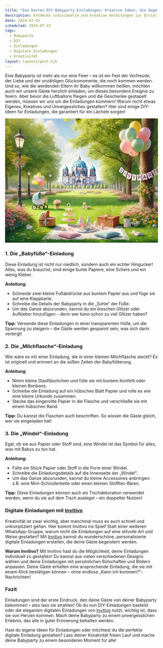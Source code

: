```yaml
---
title: "Die besten DIY-Babyparty-Einladungen: Kreative Ideen, die begeistern!"
description: Entdecke individuelle und kreative Anleitungen zur Erstellung von DIY-Babyparty-Einladungen, inklusive Tipps für digitale Einladungen mit Invitivo.
date: 2024-07-15
scheduled: 2024-07-15
tags:
  - Babyparty
  - DIY
  - Einladungen
  - Digitale Einladungen
  - Kreativität
layout: layouts/post.njk
---
```


Eine Babyparty ist mehr als nur eine Feier – es ist ein Fest der Vorfreude, der Liebe und der unzähligen Glücksmomente, die noch kommen werden. Und so, wie die werdenden Eltern ihr Baby willkommen heißen, möchten auch wir unsere Gäste herzlich einladen, um dieses besondere Ereignis zu feiern. Aber bevor die Luftballons fliegen und die Geschenke gestapelt werden, müssen wir uns um die Einladungen kümmern! Warum nicht etwas Eigenes, Kreatives und Unvergessliches gestalten? Hier sind einige DIY-Ideen für Einladungen, die garantiert für ein Lächeln sorgen!

![DIY Babyparty Einladungen](/img/picnic-park.webp)

### 1. **Die „Babyfüße“-Einladung**

Diese Einladung ist nicht nur niedlich, sondern auch ein echter Hingucker! Alles, was du brauchst, sind einige bunte Papiere, eine Schere und ein wenig Kleber.

**Anleitung:**
- Schneide zwei kleine Fußabdrücke aus buntem Papier aus und füge sie auf eine Klappkarte.
- Schreibe die Details der Babyparty in die „Sohle“ der Füße.
- Um das Ganze abzurunden, kannst du ein bisschen Glitzer oder Aufkleber hinzufügen – denn wer kann schon zu viel Glitzer haben?

**Tipp:** Versende diese Einladungen in einer transparenten Hülle, um die Spannung zu steigern – die Gäste werden gespannt sein, was sich darin verbirgt!

### 2. **Die „Milchflasche“-Einladung**

Wie wäre es mit einer Einladung, die in einer kleinen Milchflasche steckt? Es ist originell und erinnert an die süßen Zeiten der Babyfütterung.

**Anleitung:**
- Nimm kleine Glasfläschchen und fülle sie mit buntem Konfetti oder kleinen Bonbons.
- Schreibe die Einladung auf ein hübsches Blatt Papier und rolle es wie eine kleine Urkunde zusammen.
- Stecke das eingerollte Papier in die Flasche und verschließe sie mit einem hübschen Band.

**Tipp:** Du kannst die Flaschen auch beschriften. So wissen die Gäste gleich, wer sie eingeladen hat!

### 3. **Die „Windel“-Einladung**

Egal, ob sie aus Papier oder Stoff sind, eine Windel ist das Symbol für alles, was mit Babys zu tun hat.

**Anleitung:**
- Falte ein Stück Papier oder Stoff in die Form einer Windel.
- Schreibe die Einladungsdetails auf die Innenseite der „Windel“.
- Um das Ganze abzurunden, kannst du kleine Accessoires anbringen: z.B. eine Mini-Schnullerkette oder einen kleinen Stofftier-Bären.

**Tipp:** Diese Einladungen können auch als Tischdekoration verwendet werden, wenn du sie auf dem Tisch auslegst – ein doppelter Nutzen!

### **Digitale Einladungen mit [Invitivo](https://invitivo.com/create)**

Kreativität ist zwar wichtig, aber manchmal muss es auch schnell und unkompliziert gehen. Hier kommt Invitivo ins Spiel! Statt einer weiteren WhatsApp-Gruppe, warum nicht die Einladungen auf eine stilvolle Art und Weise gestalten? Mit [Invitivo](https://invitivo.com/) kannst du wunderschöne, personalisierte digitale Einladungen erstellen, die deine Gäste begeistern werden.

**Warum Invitivo?**
Mit Invitivo hast du die Möglichkeit, deine Einladungen individuell zu gestalten! Du kannst aus vielen verschiedenen Designs wählen und deine Einladungen mit persönlichen Botschaften und Bildern anpassen. Deine Gäste erhalten eine ansprechende Einladung, die sie mit einem Klick bestätigen können – ohne endlose „Kann ich kommen?“-Nachrichten!

### **Fazit**

Einladungen sind der erste Eindruck, den deine Gäste von deiner Babyparty bekommen – also lass sie strahlen! Ob du nun DIY-Einladungen bastelst oder die eleganten digitalen Einladungen von [Invitivo](https://invitivo.com/) nutzt, wichtig ist, dass sie von Herzen kommen. Mach deine Babyparty zu einem unvergesslichen Erlebnis, das alle in guter Erinnerung behalten werden.

Hast du eigene Ideen für Einladungen oder möchtest du die perfekte digitale Einladung gestalten? Lass deiner Kreativität freien Lauf und mache deine Babyparty zu einem besonderen Moment für alle!
